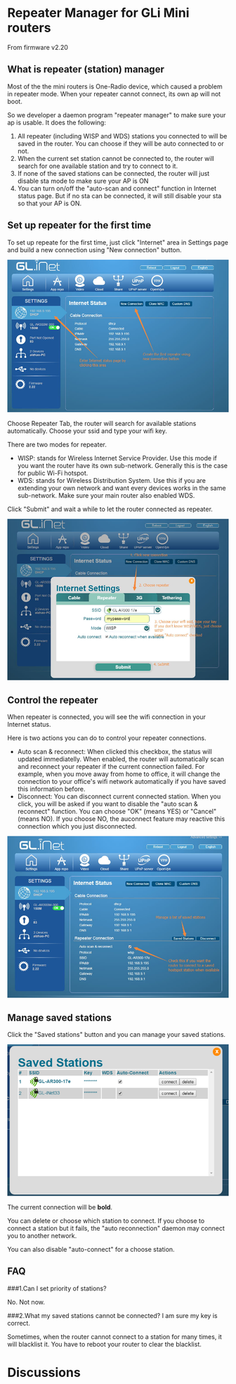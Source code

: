 # Repeater Manager for GLi Mini routers

From firmware v2.20 

## What is repeater (station) manager

Most of the the mini routers is One-Radio device, which caused a problem in repeater mode. When your repeater cannot connect, its own ap will not boot.

So we developer a daemon program "repeater manager" to make sure your ap is usable. It does the following:

1. All repeater (including WISP and WDS) stations you connected to will be saved in the router. You can choose if they will be auto connected to or not.
2. When the current set station cannot be connected to, the router will search for one available station and try to connect to it.
3. If none of the saved stations can be connected, the router will just disable sta mode to make sure your AP is ON
4. You can turn on/off the "auto-scan and connect" function in Internet status page. But if no sta can be connected, it will still disable your sta so that your AP is ON.

## Set up repeater for the first time

To set up repeate for the first time, just click "Internet" area in Settings page and build a new connection using "New connection" button.

![wan status](src/wan_status.jpg)

Choose Repeater Tab, the router will search for available stations automatically. Choose your ssid and type your wifi key.

There are two modes for repeater.

* WISP: stands for Wireless Internet Service Provider. Use this mode if you want the router have its own sub-network. Generally this is the case for public Wi-Fi hotspot.
* WDS: stands for Wireless Distribution System. Use this if you are extending your own network and want every devices works in the same sub-network. Make sure your main router also enabled WDS.

Click "Submit" and wait a while to let the router connected as repeater.

![wan status](src/repeater.jpg)

## Control the repeater

When repeater is connected, you will see the wifi connection in your Internet status.

Here is two actions you can do to control your repeater connections.

* Auto scan & reconnect: When clicked this checkbox, the status will updated immediatelly. When enabled, the router will automatically scan and reconnect your repeater if the current connection failed. For example, when you move away from home to office, it will change the connection to your office's wifi network automatically if you have saved this information before.
* Disconnect: You can disconnect current connected station. When you click, you will be asked if you want to disable the "auto scan & reconnect" function. You can choose "OK" (means YES) or "Cancel" (means NO). If you choose NO, the auconnect feature may reactive this connection which you just disconnected.


![wan status](src/repeater_connected.jpg)

## Manage saved stations

Click the "Saved stations" button and you can manage your saved stations.

![wan status](src/repeater_manager.png)

The current connection will be **bold**.

You can delete or choose which station to connect. If you choose to connect a station but it fails, the "auto reconnection" daemon may connect you to another network.

You can also disable "auto-connect" for a choose station.


## FAQ

###1.Can I set priority of stations?

No. Not now.

###2.What my saved stations cannot be connected? I am sure my key is correct.

Sometimes, when the router cannot connect to a station for many times, it will blacklist it. You have to reboot your router to clear the blacklist.

# Discussions
